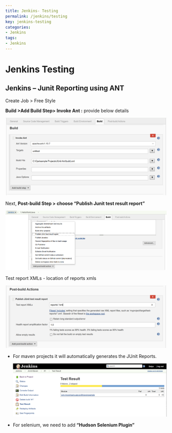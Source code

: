 ```yaml
---
title: Jenkins- Testing
permalink: /jenkins/testing
key: jenkins-testing
categories:
- Jenkins
tags:
- Jenkins
---
```



Jenkins Testing
===============

Jenkins – Junit Reporting using ANT
-----------------------------------

Create Job \> Free Style

**Build \>Add Build Step\> Invoke Ant :** provide below details

![](media/2c7bfbd8e3638d86ecfbc6f27f2fc674.png)

Next, **Post-build Step \> choose “Publish Junit test result report”**

![](media/22e8488d66438de94697342c8bd409ad.png)

Test report XMLs - location of reports xmls

![](media/004e3e129518a1aca5112478563ba4c9.png)

-   For maven projects it will automatically generates the JUnit Reports.

    ![](media/14df6d6ac6d3587198a4323f3f070507.png)

-   For selenium, we need to add **“Hudson Selenium Plugin”**
